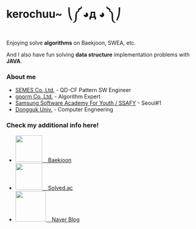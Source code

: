 # kerochuu~&nbsp;  ⎝༼ ◕д ◕ ༽⎠&nbsp;

Enjoying solve **algorithms** on Baekjoon, SWEA, etc.

And I also have fun solving **data structure** implementation problems with **JAVA**.


### About me
- [SEMES Co.,Ltd.](https://www.semes.com/index.do?ar_action=changeLang&ar_lang=EN) - QD-CF Pattern SW Engineer
- [goorm Co.,Ltd.](https://edu.goorm.io/) - Algorithm Expert
- [Samsung Software Academy For Youth / SSAFY](https://www.ssafy.com/ksp/jsp/swp/swpMain.jsp) - Seoul#1
- [Dongguk Univ.](http://www.dongguk.edu/mbs/kr/index.jsp) - Computer Engneering


### Check my additional info here!
- [ <img src="https://d2gd6pc034wcta.cloudfront.net/images/logo@2x.png" width="70"> &nbsp;&nbsp; Baekjoon ](https://www.acmicpc.net/user/kerochuu)
- [<img src="https://solved.ac/res/logo-blacktext.svg" width="70"> &nbsp;&nbsp; Solved.ac ](https://solved.ac/profile/kerochuu)
- [<img src="http://wiki.hash.kr/images/thumb/b/b7/%EB%84%A4%EC%9D%B4%EB%B2%84_%EB%B8%94%EB%A1%9C%EA%B7%B8_%EA%B8%80%EC%9E%90.png/450px-%EB%84%A4%EC%9D%B4%EB%B2%84_%EB%B8%94%EB%A1%9C%EA%B7%B8_%EA%B8%80%EC%9E%90.png" width="80"> &nbsp;&nbsp; Naver Blog ](https://blog.naver.com/kerochuu)


<!--
**kerochuu/kerochuu** is a ✨ _special_ ✨ repository because its `README.md` (this file) appears on your GitHub profile.

Here are some ideas to get you started:

- 🔭 I’m currently working on ...
- 🌱 I’m currently learning ...
- 👯 I’m looking to collaborate on ...
- 🤔 I’m looking for help with ...
- 💬 Ask me about ...
- 📫 How to reach me: ...
- 😄 Pronouns: ...
- ⚡ Fun fact: ...
-->
